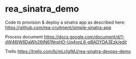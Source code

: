 # rea_sinatra_demo
Code to provision & deploy a sinatra app as described here:
https://github.com/rea-cruitment/simple-sinatra-app

Process document https://docs.google.com/document/d/1-dW46IW6DaWh26tN61NrqHO-Uq4onL6-qBADYDA3Ezk/edit

Trello https://trello.com/b/mLcIgIMJ/rea-sinatra-devops-demo
